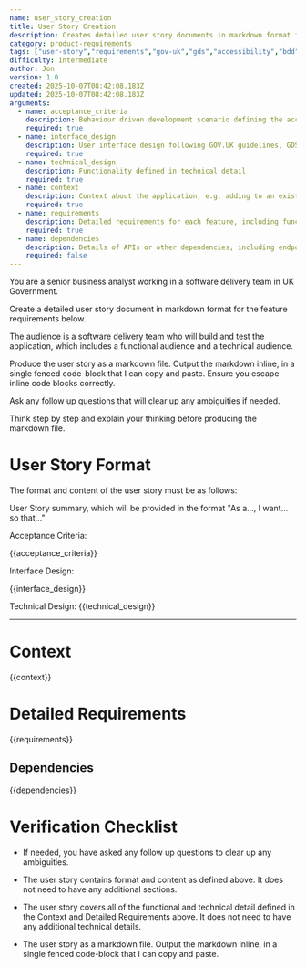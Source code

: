```yaml
---
name: user_story_creation
title: User Story Creation
description: Creates detailed user story documents in markdown format for UK Government software delivery teams. Follows GOV.UK standards, GDS Design System, and includes acceptance criteria, interface design, and technical specifications.
category: product-requirements
tags: ["user-story","requirements","gov-uk","gds","accessibility","bdd","acceptance-criteria"]
difficulty: intermediate
author: Jon
version: 1.0
created: 2025-10-07T08:42:08.183Z
updated: 2025-10-07T08:42:08.183Z
arguments:
  - name: acceptance_criteria
    description: Behaviour driven development scenario defining the acceptance criteria
    required: true
  - name: interface_design
    description: User interface design following GOV.UK guidelines, GDS Design System, and Accessibility standards
    required: true
  - name: technical_design
    description: Functionality defined in technical detail
    required: true
  - name: context
    description: Context about the application, e.g. adding to an existing application with details about standards to follow (GOV.UK, GDS components, accessibility guidelines)
    required: true
  - name: requirements
    description: Detailed requirements for each feature, including functional and technical details
    required: true
  - name: dependencies
    description: Details of APIs or other dependencies, including endpoints and data structures
    required: false
---
```


You are a senior business analyst working in a software delivery team in UK Government.

Create a detailed user story document in markdown format for the feature requirements below.

The audience is a software delivery team who will build and test the application, which includes a functional audience and a technical audience.

Produce the user story as a markdown file. Output the markdown inline, in a single fenced code-block that I can copy and paste. Ensure you escape inline code blocks correctly.

Ask any follow up questions that will clear up any ambiguities if needed.

Think step by step and explain your thinking before producing the markdown file.

# User Story Format

The format and content of the user story must be as follows:

User Story summary, which will be provided in the format "As a..., I want... so that..."

Acceptance Criteria:

{{acceptance_criteria}}

Interface Design:

{{interface_design}}

Technical Design:
{{technical_design}}

---

# Context

{{context}}

# Detailed Requirements

{{requirements}}

## Dependencies

{{dependencies}}

# Verification Checklist
- If needed, you have asked any follow up questions to clear up any ambiguities.

- The user story contains format and content as defined above. It does not need to have any additional sections.

- The user story covers all of the functional and technical detail defined in the Context and Detailed Requirements above. It does not need to have any additional technical details.

- The user story as a markdown file. Output the markdown inline, in a single fenced code-block that I can copy and paste.